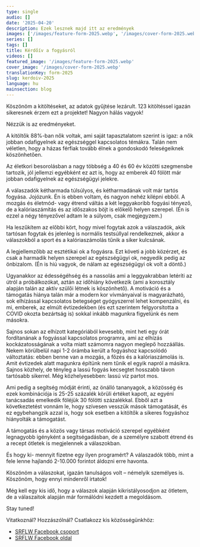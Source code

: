 ```yaml
---
type: single
audio: []
date: '2025-04-20'
description: Ezek lesznek majd itt az eredmények
images: ['/images/feature-form-2025.webp', '/images/cover-form-2025.webp']
series: []
tags: []
title: Kérdőív a fogyásról
videos: []
featured_image: '/images/feature-form-2025.webp'
cover_image: '/images/cover-form-2025.webp'
translationKey: form-2025
slug: kerdoiv-2025
language: hu
mainsection: blog
---
```


Köszönöm a kitöltéseket, az adatok gyűjtése lezárult. 123 kitöltéssel igazán sikeresnek érzem ezt a projektet! Nagyon hálás vagyok!

Nézzük is az eredményeket.

A kitöltők 88%-ban nők voltak, ami saját tapasztalatom szerint is igaz: a nők jobban odafigyelnek az egészséggel kapcsolatos témákra. Talán nem véletlen, hogy a házas férfiak tovább élnek a gondoskodó feleségeiknek köszönhetően.

Az életkori besorolásban a nagy többség a 40 és 60 év közötti szegmensbe tartozik, jól jellemzi egyébként ez azt is, hogy az emberek 40 fölött már jobban odafigyelnek az egészségügyi jelekre.

A válaszadók kétharmada túlsúlyos, és kétharmadának volt már tartós fogyása. Jojózunk. Én is ebben voltam, és nagyon nehéz kilépni ebből. A mozgás és életmód- vagy étrend váltás a két leggyakoribb fogyási tényező, de a kalóriaszámítás és az időszakos böjt is előkelő helyen szerepel. (Én is ezzel a négy tényezővel adtam le a súlyom, csak megjegyzem.)

Ha leszűkítem az előbbi kört, hogy mivel fogytak azok a válaszadók, akik tartósan fogytak és jelenleg is normális testsúllyal rendelkeznek, akkor a válaszokból a sport és a kalóriaszámolás tűnik a siker kulcsának.

A legjellemzőbb az esztétikai ok a fogyásra. Ezt követi a jobb közérzet, és csak a harmadik helyen szerepel az egészségügyi ok, negyedik pedig az önbizalom. (Én is hiú vagyok, de nálam az egészségügyi ok volt a döntő.)

Ugyanakkor az édességéhség és a nassolás ami a leggyakrabban letéríti az útról a próbálkozókat, aztán az időhiány következik (ami a korosztály alapján talán az aktív szülői létnek is köszönhető). A motiváció és a támogatás hiánya talán már a modern kor vívmányaival is magyarázható, sok elhízással kapcsolatos betegséget gyógyszerrel lehet kompenzálni, és mi, emberek, az elmúlt évtizedekben (és ezt szerintem felgyorsította a COVID okozta bezártság is) sokkal inkább magunkra figyelünk és nem másokra.

Sajnos sokan az elhízott kategóriából kevesebb, mint heti egy órát fordítanának a fogyással kapcsolatos programra, ami az elhízás kockázatosságának a volta miatt számomra nagyon meglepő hozzáállás. Nekem körülbelül napi 1-2 órámba került a fogyáshoz kapcsolódó változtatás: ebben benne van a mozgás, a főzés és a kalóriaszámolás is. Amit évtizedek alatt magunkra építünk nem tűnik el egyik napról a másikra. Sajnos közhely, de tényleg a lassú fogyás kecsegtet hosszabb távon tartósabb sikerrel. Még közhelyesebben: lassú víz partot mos.

Ami pedig a segítség módját érinti, az önálló tananyagok, a közösség és ezek kombinációja is 25-25 százalék körüli értéket kapott, az egyéni tanácsadás emelkedik föléjük 30 fölötti százalékkal. Ebből azt a következtetést vonnám le, hogy szívesen vesszük mások támogatását, és ez egybehangzik azzal is, hogy sok esetben a kitöltők a sikeres fogyáshoz hiányolták a támogatást.

A támogatás és a közös vagy társas motiváció szerepel egyébként legnagyobb igényként a segítségadásban, de a személyre szabott étrend és a recept ötletek is megjelennek a válaszokban.

És hogy ki- mennyit fizetne egy ilyen programért? A válaszadók több, mint a fele lenne hajlandó 2-10.000 forintot áldozni erre havonta.

Köszönöm a válaszokat, igazán tanulságos volt – némelyik személyes is. Köszönöm, hogy ennyi mindenről írtatok!

Még kell egy kis idő, hogy a válaszok alapján kikristályosodjon az ötletem, de a válaszaitok alapján már formálódni kezdett a megoldásom.

Stay tuned!

Vitatkoznál? Hozzászólnál? Csatlakozz kis közösségünkhöz:

- [SRFLW Facebook csoport](https://www.facebook.com/groups/1098348161611343 "SRFLW Facebook csoport")
- [SRFLW Facebook oldal](https://www.facebook.com/simple.rules.for.losing.weight "SRFLW Facebook oldal")
